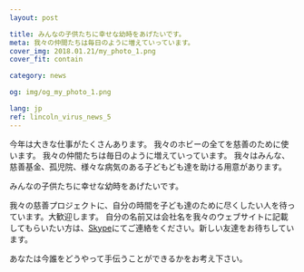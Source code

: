 ```yaml
---
layout: post

title: みんなの子供たちに幸せな幼時をあげたいです。
meta: 我々の仲間たちは毎日のように増えていっています。
cover_img: 2018.01.21/my_photo_1.png
cover_fit: contain

category: news

og: img/og_my_photo_1.png

lang: jp
ref: lincoln_virus_news_5
---
```


今年は大きな仕事がたくさんあります。
我々のホビーの全てを慈善のために使います。
我々の仲間たちは毎日のように増えていっています。
我々はみんな、慈善基金、孤児院、様々な病気のある子どもども達を助ける用意があります。

みんなの子供たちに幸せな幼時をあげたいです。

我々の慈善プロジェクトに、自分の時間を子ども達のために尽くしたい人を待っています。大歓迎します。
自分の名前又は会社名を我々のウェブサイトに記載してもらいたい方は、<a href="skype:chutkoy89?chat" target="_blank">Skype</a>にてご連絡をください。新しい友達をお待ちしています。

あなたは今誰をどうやって手伝うことができるかをお考え下さい。
